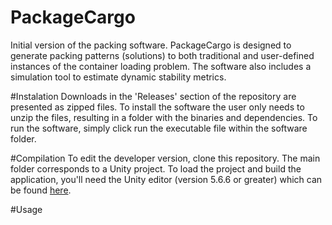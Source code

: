 # PackageCargo
Initial version of the packing software. PackageCargo is designed to generate packing patterns (solutions) to both traditional and user-defined instances of the container loading problem. The software also includes a simulation tool to estimate dynamic stability metrics.

#Instalation
Downloads in the 'Releases' section of the repository are presented as zipped files. To install the software the user only needs to unzip the files, resulting in a folder with the binaries and dependencies. To run the software, simply click run the executable file within the software folder. 

#Compilation
To edit the developer version, clone this repository. The main folder corresponds to a Unity project.  To load the project and build the application, you'll need the Unity editor (version 5.6.6 or greater) which can be found [here](https://unity3d.com/es/get-unity/download/archive).

#Usage
